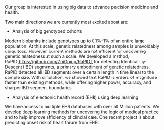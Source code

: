 Our group is interested in using big data to advance percision medicine and health. 

Two main directions we are currently most excited about are:

* Analysis of big genotyped cohorts

Modern biobanks include genotypes up to 0.1%-1% of an entire large population. At this scale, genetic relatedness among samples is unavoidably ubiquitous. However, current methods are not efficient for uncovering genetic relatedness at such a scale. We developed a method, RaPID[https://github.com/ZhiGroup/RaPID], for detecting Identical-by-Descent (IBD) segments, a primary embodiment of genetic relatedness. RaPID detected all IBD segments over a certain length in time linear to the sample size. With simulation, we showed that RaPID is orders of magnitude faster than existing methods, while offering higher power, accuracy, and sharper IBD segment boundaries. 

* Analysis of electronic health record (EHR) using deep learning

We have access to multiple EHR databases with over 50 Million patients. We develop deep learning methods for uncovering the logic of medical practice and to help improve efficiency of clincial care. One recent project is about predicting onset risk of heart failure from EHR.
